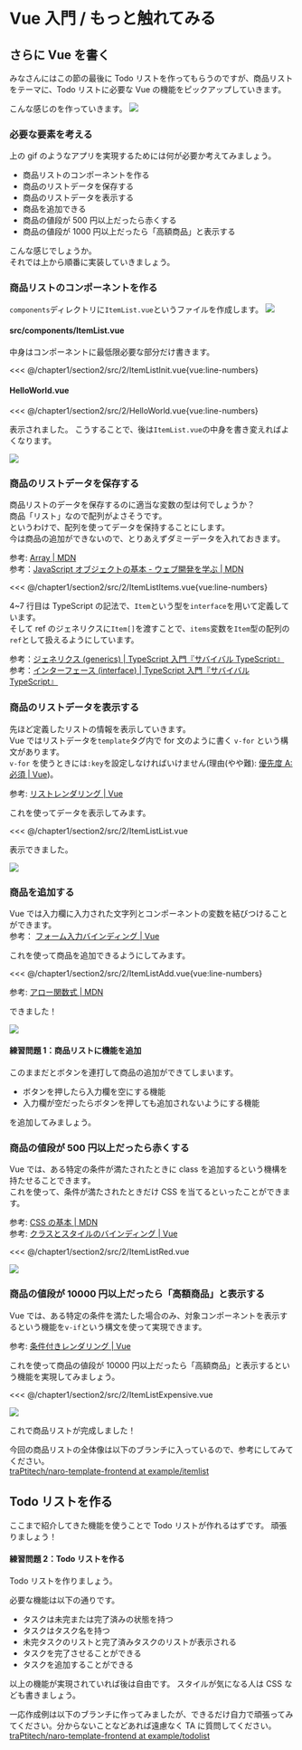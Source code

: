 # Vue 入門 / もっと触れてみる

## さらに Vue を書く

みなさんにはこの節の最後に Todo リストを作ってもらうのですが、商品リストをテーマに、Todo リストに必要な Vue の機能をピックアップしていきます。

こんな感じのを作っていきます。
![](assets/2/01.gif)

### 必要な要素を考える

上の gif のようなアプリを実現するためには何が必要か考えてみましょう。

- 商品リストのコンポーネントを作る
- 商品のリストデータを保存する
- 商品のリストデータを表示する
- 商品を追加できる
- 商品の値段が 500 円以上だったら赤くする
- 商品の値段が 1000 円以上だったら「高額商品」と表示する

こんな感じでしょうか。  
それでは上から順番に実装していきましょう。

### 商品リストのコンポーネントを作る

`components`ディレクトリに`ItemList.vue`というファイルを作成します。
![](assets/2/01.png)

#### src/components/ItemList.vue

中身はコンポーネントに最低限必要な部分だけ書きます。

<<< @/chapter1/section2/src/2/ItemListInit.vue{vue:line-numbers}

#### HelloWorld.vue

<<< @/chapter1/section2/src/2/HelloWorld.vue{vue:line-numbers}

表示されました。
こうすることで、後は`ItemList.vue`の中身を書き変えればよくなります。

![](assets/2/02.png)

### 商品のリストデータを保存する

商品リストのデータを保存するのに適当な変数の型は何でしょうか？  
商品「リスト」なので配列がよさそうです。  
というわけで、配列を使ってデータを保持することにします。  
今は商品の追加ができないので、とりあえずダミーデータを入れておきます。

参考: [Array | MDN](https://developer.mozilla.org/ja/docs/Web/JavaScript/Reference/Global_Objects/Array)  
参考：[JavaScript オブジェクトの基本 - ウェブ開発を学ぶ | MDN](https://developer.mozilla.org/ja/docs/Learn/JavaScript/Objects/Basics)

<<< @/chapter1/section2/src/2/ItemListItems.vue{vue:line-numbers}

4~7 行目は TypeScript の記法で、`Item`という型を`interface`を用いて定義しています。  
そして ref のジェネリクスに`Item[]`を渡すことで、`items`変数を`Item`型の配列の`ref`として扱えるようにしています。

参考：[ジェネリクス (generics) | TypeScript 入門『サバイバル TypeScript』](https://typescriptbook.jp/reference/generics)  
参考：[インターフェース (interface) | TypeScript 入門『サバイバル TypeScript』](https://typescriptbook.jp/reference/object-oriented/interface)

### 商品のリストデータを表示する

先ほど定義したリストの情報を表示していきます。  
Vue ではリストデータを`template`タグ内で for 文のように書く `v-for` という構文があります。  
`v-for` を使うときには`:key`を設定しなければいけません(理由(やや難): [優先度 A: 必須 | Vue](https://ja.vuejs.org/style-guide/rules-essential.html#use-keyed-v-for))。

参考: [リストレンダリング | Vue](https://ja.vuejs.org/guide/essentials/list.html#v-for)

これを使ってデータを表示してみます。

<<< @/chapter1/section2/src/2/ItemListList.vue

表示できました。

![](assets/2/03.png)

### 商品を追加する

Vue では入力欄に入力された文字列とコンポーネントの変数を結びつけることができます。  
参考： [フォーム入力バインディング | Vue](https://ja.vuejs.org/guide/essentials/forms.html)

これを使って商品を追加できるようにしてみます。

<<< @/chapter1/section2/src/2/ItemListAdd.vue{vue:line-numbers}

参考: [アロー関数式 | MDN](https://developer.mozilla.org/ja/docs/Web/JavaScript/Reference/Functions/Arrow_functions)

できました！

![](assets/2/02.gif)

#### 練習問題 1：商品リストに機能を追加

このままだとボタンを連打して商品の追加ができてしまいます。

- ボタンを押したら入力欄を空にする機能
- 入力欄が空だったらボタンを押しても追加されないようにする機能

を追加してみましょう。

### 商品の値段が 500 円以上だったら赤くする

Vue では、ある特定の条件が満たされたときに class を追加するという機構を持たせることできます。  
これを使って、条件が満たされたときだけ CSS を当てるといったことができます。

参考: [CSS の基本 | MDN](https://developer.mozilla.org/ja/docs/Learn/Getting_started_with_the_web/CSS_basics)  
参考: [クラスとスタイルのバインディング | Vue](https://ja.vuejs.org/guide/essentials/class-and-style.html#binding-html-classes)

<<< @/chapter1/section2/src/2/ItemListRed.vue

![](assets/2/04.png)

### 商品の値段が 10000 円以上だったら「高額商品」と表示する

Vue では、ある特定の条件を満たした場合のみ、対象コンポーネントを表示するという機能を`v-if`という構文を使って実現できます。

参考: [条件付きレンダリング | Vue](https://ja.vuejs.org/guide/essentials/conditional.html)

これを使って商品の値段が 10000 円以上だったら「高額商品」と表示するという機能を実現してみましょう。

<<< @/chapter1/section2/src/2/ItemListExpensive.vue

![](assets/2/05.png)

これで商品リストが完成しました！

今回の商品リストの全体像は以下のブランチに入っているので、参考にしてみてください。  
[traPtitech/naro-template-frontend at example/itemlist](https://github.com/traPtitech/naro-template-frontend/tree/example/itemlist)

## Todo リストを作る

ここまで紹介してきた機能を使うことで Todo リストが作れるはずです。
頑張りましょう！

#### 練習問題 2：Todo リストを作る

Todo リストを作りましょう。

必要な機能は以下の通りです。

- タスクは未完または完了済みの状態を持つ
- タスクはタスク名を持つ
- 未完タスクのリストと完了済みタスクのリストが表示される
- タスクを完了させることができる
- タスクを追加することができる

以上の機能が実現されていれば後は自由です。
スタイルが気になる人は CSS なども書きましょう。

一応作成例は以下のブランチに作ってみましたが、できるだけ自力で頑張ってみてください。分からないことなどあれば遠慮なく TA に質問してください。  
[traPtitech/naro-template-frontend at example/todolist](https://github.com/traPtitech/naro-template-frontend/tree/example/todolist)